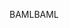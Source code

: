 <span data-ttu-id="55754-101">BAML</span><span class="sxs-lookup"><span data-stu-id="55754-101">BAML</span></span>